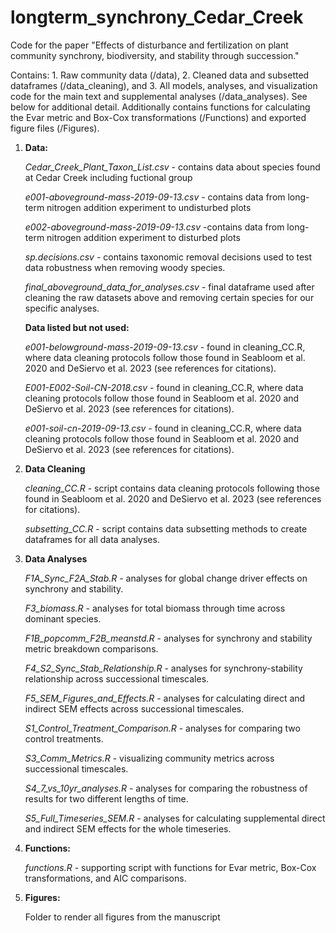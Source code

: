 # longterm_synchrony_Cedar_Creek

Code for the paper "Effects of disturbance and fertilization on plant community 
synchrony, biodiversity, and stability through succession."

Contains: 1. Raw community data (/data), 2. Cleaned data and subsetted
dataframes (/data_cleaning), and 3. All models, analyses, and visualization
code for the main text and supplemental analyses (/data_analyses). See below for additional
detail. Additionally contains functions for calculating the Evar metric
and Box-Cox transformations (/Functions) and exported figure files (/Figures).

1.  **Data:**

    *Cedar_Creek_Plant_Taxon_List.csv* - contains data about species
    found at Cedar Creek including fuctional group

    *e001-aboveground-mass-2019-09-13.csv* - contains data from
    long-term nitrogen addition experiment to undisturbed plots

    *e002-aboveground-mass-2019-09-13.csv* -contains data from long-term
    nitrogen addition experiment to disturbed plots
    
    *sp.decisions.csv* - contains taxonomic removal decisions used to test
    data robustness when removing woody species.

    *final_aboveground_data_for_analyses.csv* - final dataframe used after cleaning
    the raw datasets above and removing certain species for our specific analyses.

    **Data listed but not used:**

    *e001-belowground-mass-2019-09-13.csv* - found in cleaning_CC.R,
    where data cleaning protocols follow those found in Seabloom et al.
    2020 and DeSiervo et al. 2023 (see references for citations).
    
    *E001-E002-Soil-CN-2018.csv* - found in cleaning_CC.R, where data
    cleaning protocols follow those found in Seabloom et al. 2020 and
    DeSiervo et al. 2023 (see references for citations).

    *e001-soil-cn-2019-09-13.csv* - found in cleaning_CC.R, where data
    cleaning protocols follow those found in Seabloom et al. 2020 and
    DeSiervo et al. 2023 (see references for citations).

2.  **Data Cleaning**

    *cleaning_CC.R* - script contains data cleaning protocols following
    those found in Seabloom et al. 2020 and DeSiervo et al. 2023 (see
    references for citations).

    *subsetting_CC.R* - script contains data subsetting methods
    to create dataframes for all data analyses.


3.  **Data Analyses**

    *F1A_Sync_F2A_Stab.R* - analyses for global change driver effects on
    synchrony and stability.

    *F3_biomass.R* - analyses for total biomass through time across
    dominant species.

    *F1B_popcomm_F2B_meanstd.R* - analyses for synchrony and stability metric
    breakdown comparisons.

    *F4_S2_Sync_Stab_Relationship.R* - analyses for synchrony-stability
    relationship across successional timescales.

    *F5_SEM_Figures_and_Effects.R* - analyses for calculating direct and
    indirect SEM effects across successional timescales.

    *S1_Control_Treatment_Comparison.R* - analyses for comparing two
    control treatments.

    *S3_Comm_Metrics.R* - visualizing community metrics across
    successional timescales.

    *S4_7_vs_10yr_analyses.R* - analyses for comparing the robustness of results
    for two different lengths of time.


    *S5_Full_Timeseries_SEM.R* - analyses for calculating
    supplemental direct and indirect SEM effects for the whole timeseries.
    
5.  **Functions:**

    *functions.R* - supporting script with functions for Evar metric,
    Box-Cox transformations, and AIC comparisons.
    
6.  **Figures:**

    Folder to render all figures from the manuscript
